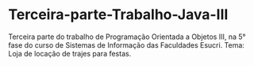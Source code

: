 # Terceira-parte-Trabalho-Java-III
Terceira parte do trabalho de Programação Orientada a Objetos III, na 5° fase do curso de Sistemas de Informação das Faculdades Esucri.
Tema: Loja de locação de trajes para festas.
